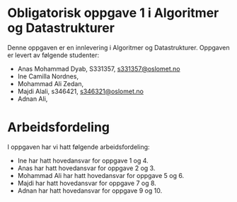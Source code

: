 # Obligatorisk oppgave 1 i Algoritmer og Datastrukturer

Denne oppgaven er en innlevering i Algoritmer og Datastrukturer. 
Oppgaven er levert av følgende studenter:
* Anas Mohammad Dyab, S331357, s331357@oslomet.no
* Ine Camilla Nordnes, 
* Mohammad Ali Zedan, 
* Majdi Alali, s346421, s346321@oslomet.no
* Adnan Ali, 

# Arbeidsfordeling

I oppgaven har vi hatt følgende arbeidsfordeling:
* Ine har hatt hovedansvar for oppgave 1 og 4. 
* Anas har hatt hovedansvar for oppgave 2 og 3.
* Mohammad Ali har hatt hovedansvar for oppgave 5 og 6. 
* Majdi har hatt hovedansvar for oppgave 7 og 8. 
* Adnan har hatt hovedansvar for oppgave 9 og 10. 

